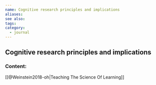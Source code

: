 ```yaml
---
name: Cognitive research principles and implications
aliases:
see also:
tags:
category:
  - journal
---
```


## Cognitive research principles and implications

### Content:
[[@Weinstein2018-oh|Teaching The Science Of Learning]]
